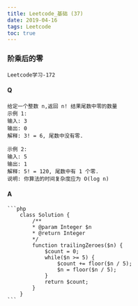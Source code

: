 ```yaml
---
title: Leetcode_基础 (37)
date: 2019-04-16
tags: Leetcode
toc: true
---
```


### 阶乘后的零
    Leetcode学习-172

<!-- more -->

#### Q
    给定一个整数 n,返回 n! 结果尾数中零的数量
    示例 1:
    输入: 3
    输出: 0
    解释: 3! = 6, 尾数中没有零.
    
    示例 2:
    输入: 5
    输出: 1
    解释: 5! = 120, 尾数中有 1 个零.
    说明: 你算法的时间复杂度应为 O(log n) 

#### A
    ```php
        class Solution {
            /**
            * @param Integer $n
            * @return Integer
            */
            function trailingZeroes($n) {
                $count = 0;
                while($n >= 5) {
                    $count += floor($n / 5);
                    $n = floor($n / 5);
                }
                return $count;
            }
        }
    ```
    
